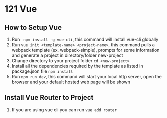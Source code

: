 # 121 Vue
## How to Setup Vue
1. Run ``` npm install -g vue-cli```, this command will install vue-cli globally
2. Run ```vue init <template-name> <project-name>```, this command pulls a webpack template (ex. webpack-simple), prompts for some information and generate a project in directory/folder new-project
3. Change directory to your project folder ```cd <new-project>```
4. Install all the dependencies required by the template as listed in package.json file ```npm install```
5. Run ```npm run dev```, this command will start your local http server, open the browser and your default hosted web page will be shown
## Install Vue Router to Project
1. If you are using vue cli you can run ```vue add router```
